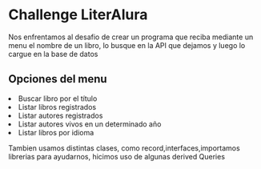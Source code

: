 <h1>Challenge LiterAlura</h1>
<p>Nos enfrentamos al desafio de crear un programa que reciba mediante un menu el nombre de un libro,
lo busque en la API que dejamos y luego lo cargue en la base de datos</p>
<h2>Opciones del menu</h2>
<li>Buscar libro por el título</li>
<li>Listar libros registrados</li>
<li>Listar autores registrados</li>
<li>Listar autores vivos en un determinado año</li>
<li>Listar libros por idioma</li>
<p>Tambien usamos distintas clases, como record,interfaces,importamos librerias para ayudarnos,
hicimos uso de algunas derived Queries</p>

